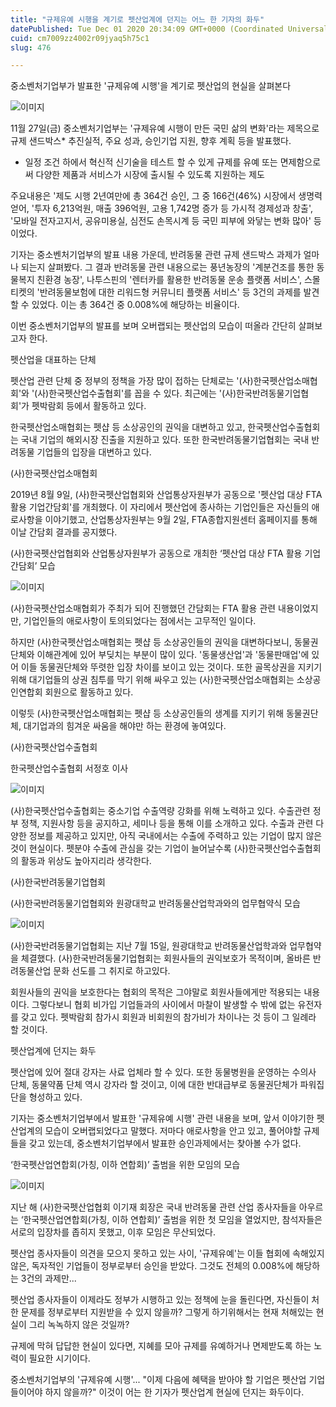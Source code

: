 ```yaml
---
title: "규제유예 시행을 계기로 펫산업계에 던지는 어느 한 기자의 화두"
datePublished: Tue Dec 01 2020 20:34:09 GMT+0000 (Coordinated Universal Time)
cuid: cm7009zz4002r09jyaq5h75c1
slug: 476

---
```



중소벤처기업부가 발표한 '규제유예 시행'을 계기로 펫산업의 현실을 살펴본다

![이미지](https://cdn.hashnode.com/res/hashnode/image/upload/v1739249543642/783926ca-a3bd-4423-acf5-c091bd283a36.jpeg)

11월 27일(금) 중소벤처기업부는 '규제유예 시행이 만든 국민 삶의 변화'라는 제목으로 규제 샌드박스* 추진실적, 주요 성과, 승인기업 지원, 향후 계획 등을 발표했다.

* 일정 조건 하에서 혁신적 신기술을 테스트 할 수 있게 규제를 유예 또는 면제함으로써 다양한 제품과 서비스가 시장에 출시될 수 있도록 지원하는 제도

주요내용은 '제도 시행 2년여만에 총 364건 승인, 그 중 166건(46%) 시장에서 생명력 얻어, '투자 6,213억원, 매출 396억원, 고용 1,742명 증가 등 가시적 경제성과 창출', '모바일 전자고지서, 공유미용실, 심전도 손목시계 등 국민 피부에 와닿는 변화 많아' 등이었다.

기자는 중소벤처기업부의 발표 내용 가운데, 반려동물 관련 규제 샌드박스 과제가 얼마나 되는지 살펴봤다. 그 결과 반려동물 관련 내용으로는 풍년농장의 '계분건조를 통한 동물복지 친환경 농장', 나투스핀의 '렌터카를 활용한 반려동물 운송 플랫폼 서비스', 스몰티켓의 '반려동물보험에 대한 리워드형 커뮤니티 플랫폼 서비스' 등 3건의 과제를 발견할 수 있었다. 이는 총 364건 중 0.008%에 해당하는 비율이다.

이번 중소벤처기업부의 발표를 보며 오버랩되는 펫산업의 모습이 떠올라 간단히 살펴보고자 한다.

펫산업을 대표하는 단체

펫산업 관련 단체 중 정부의 정책을 가장 많이 접하는 단체로는 '(사)한국펫산업소매협회'와 '(사)한국펫산업수출협회'를 꼽을 수 있다. 최근에는 '(사)한국반려동물기업협회'가 펫박람회 등에서 활동하고 있다.

한국펫산업소매협회는 펫샵 등 소상공인의 권익을 대변하고 있고, 한국펫산업수출협회는 국내 기업의 해외시장 진출을 지원하고 있다. 또한 한국반려동물기업협회는 국내 반려동물 기업들의 입장을 대변하고 있다.

(사)한국펫산업소매협회

2019년 8월 9일, (사)한국펫산업협회와 산업통상자원부가 공동으로 '펫산업 대상 FTA 활용 기업간담회'를 개최했다. 이 자리에서 펫산업에 종사하는 기업인들은 자신들의 애로사항을 이야기했고, 산업통상자원부는 9월 2일, FTA종합지원센터 홈페이지를 통해 이날 간담회 결과를 공지했다.

(사)한국펫산업협회와 산업통상자원부가 공동으로 개최한 ‘펫산업 대상 FTA 활용 기업간담회’ 모습

![이미지](https://cdn.hashnode.com/res/hashnode/image/upload/v1739249546214/90d25607-9024-487c-885d-6a646f8eb2cc.jpeg)

(사)한국펫산업소매협회가 주최가 되어 진행했던 간담회는 FTA 활용 관련 내용이었지만, 기업인들의 애로사항이 토의되었다는 점에서는 고무적인 일이다.

하지만 (사)한국펫산업소매협회는 펫샵 등 소상공인들의 권익을 대변하다보니, 동물권단체와 이해관계에 있어 부딪치는 부분이 많이 있다. '동물생산업'과 '동물판매업'에 있어 이들 동물권단체와 뚜렷한 입장 차이를 보이고 있는 것이다. 또한 골목상권을 지키기 위해 대기업들의 상권 침투를 막기 위해 싸우고 있는 (사)한국펫산업소매협회는 소상공인연합회 회원으로 활동하고 있다.

이렇듯 (사)한국펫산업소매협회는 펫샵 등 소상공인들의 생계를 지키기 위해 동물권단체, 대기업과의 힘겨운 싸움을 해야만 하는 환경에 놓여있다.

(사)한국펫산업수출협회

한국펫산업수출협회 서정호 이사

![이미지](https://cdn.hashnode.com/res/hashnode/image/upload/v1739249547950/63fa45fc-cf10-4f32-941f-6f446f3bf303.jpeg)

(사)한국펫산업수출협회는 중소기업 수출역량 강화를 위해 노력하고 있다. 수출관련 정부 정책, 지원사항 등을 공지하고, 세미나 등을 통해 이를 소개하고 있다. 수출과 관련 다양한 정보를 제공하고 있지만, 아직 국내에서는 수출에 주력하고 있는 기업이 많지 않은 것이 현실이다. 펫분야 수출에 관심을 갖는 기업이 늘어날수록 (사)한국펫산업수출협회의 활동과 위상도 높아지리라 생각한다.

(사)한국반려동물기업협회

(사)한국반려동물기업협회와 원광대학교 반려동물산업학과와의 업무협약식 모습

![이미지](https://cdn.hashnode.com/res/hashnode/image/upload/v1739249549663/7f2f9b4f-35c6-41fb-9331-5edaa6037df2.jpeg)

(사)한국반려동물기업협회는 지난 7월 15일, 원광대학교 반려동물산업학과와 업무협약을 체결했다. (사)한국반려동물기업협회는 회원사들의 권익보호가 목적이며, 올바른 반려동물산업 문화 선도를 그 취지로 하고있다.

회원사들의 권익을 보호한다는 협회의 목적은 그야말로 회원사들에게만 적용되는 내용이다. 그렇다보니 협회 비가입 기업들과의 사이에서 마찰이 발생할 수 밖에 없는 유전자를 갖고 있다. 펫박람회 참가시 회원과 비회원의 참가비가 차이나는 것 등이 그 일례라 할 것이다.

펫산업계에 던지는 화두

펫산업에 있어 절대 강자는 사료 업체라 할 수 있다. 또한 동물병원을 운영하는 수의사 단체, 동물약품 단체 역시 강자라 할 것이고, 이에 대한 반대급부로 동물권단체가 파워집단을 형성하고 있다.

기자는 중소벤처기업부에서 발표한 '규제유예 시행' 관련 내용을 보며, 앞서 이야기한 펫산업계의 모습이 오버랩되었다고 말했다. 저마다 애로사항을 안고 있고, 풀어야할 규제들을 갖고 있는데, 중소벤처기업부에서 발표한 승인과제에서는 찾아볼 수가 없다.

‘한국펫산업연합회(가칭, 이하 연합회)’ 출범을 위한 모임의 모습

![이미지](https://cdn.hashnode.com/res/hashnode/image/upload/v1739249551687/aa513a37-b8fa-4108-a960-6a13123b8776.jpeg)

지난 해 (사)한국펫산업협회 이기재 회장은 국내 반려동물 관련 산업 종사자들을 아우르는 ‘한국펫산업연합회(가칭, 이하 연합회)’ 출범을 위한 첫 모임을 열었지만, 참석자들은 서로의 입장차를 좁히지 못했고, 이후 모임은 무산되었다.

펫산업 종사자들이 의견을 모으지 못하고 있는 사이, '규제유예'는 이들 협회에 속해있지 않은, 독자적인 기업들이 정부로부터 승인을 받았다. 그것도 전체의 0.008%에 해당하는 3건의 과제만...

펫산업 종사자들이 이제라도 정부가 시행하고 있는 정책에 눈을 돌린다면, 자신들이 처한 문제를 정부로부터 지원받을 수 있지 않을까? 그렇게 하기위해서는 현재 처해있는 현실이 그리 녹녹하지 않은 것일까?

규제에 막혀 답답한 현실이 있다면, 지혜를 모아 규제를 유예하거나 면제받도록 하는 노력이 필요한 시기이다.

중소벤처기업부의 '규제유예 시행'... "이제 다음에 혜택을 받아야 할 기업은 펫산업 기업들이어야 하지 않을까?" 이것이 어는 한 기자가 펫산업계 현실에 던지는 화두이다.